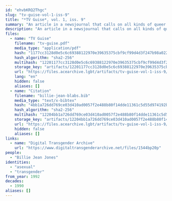 ```yaml
---
id: "ehvbKRQ2Thgc"
slug: "tv-guise-vol-1-iss-9"
title: "*TV Guise*, vol. 1, iss. 9"
summary: "An article in a newsjournal that calls on all kinds of queer folks, including asexuals, to form a PAC"
description: "An article in a newsjournal that calls on all kinds of queer folks, including asexuals, to connect on issues of political need and form a PAC"
files:
  - name: "TV Guise"
    filename: "tv-guise.pdf"
    media_type: "application/pdf"
    hash: "1177cc3128d0e5c6c69388122970e39635375cbf9cf99d4d3f247b98a0221103"
    hash_algorithm: "sha2-256"
    multihash: "12201177cc3128d0e5c6c69388122970e39635375cbf9cf99d4d3f247b98a0221103"
    storage_key: "artifacts/12201177cc3128d0e5c6c69388122970e39635375cbf9cf99d4d3f247b98a0221103"
    url: "https://files.acearchive.lgbt/artifacts/tv-guise-vol-1-iss-9/tv-guise.pdf"
    lang: "en"
    hidden: false
    aliases: []
  - name: "Citation"
    filename: "billie-jean-blabs.bib"
    media_type: "text/x-bibtex"
    hash: "4bb1a726dd769ce03d410ad0057f2e488b80f14dde11361c5d55d974192b4aa5"
    hash_algorithm: "sha2-256"
    multihash: "12204bb1a726dd769ce03d410ad0057f2e488b80f14dde11361c5d55d974192b4aa5"
    storage_key: "artifacts/12204bb1a726dd769ce03d410ad0057f2e488b80f14dde11361c5d55d974192b4aa5"
    url: "https://files.acearchive.lgbt/artifacts/tv-guise-vol-1-iss-9/billie-jean-blabs.bib"
    hidden: false
    aliases: []
links:
  - name: "Digital Transgender Archive"
    url: "https://www.digitaltransgenderarchive.net/files/1544bp20p"
people:
  - "Billie Jean Jones"
identities:
  - "asexual"
  - "transgender"
from_year: 1992
decades:
  - 1990
aliases: []
---
```

